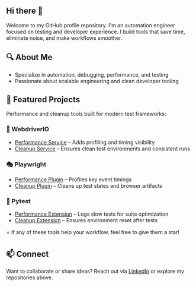 ## Hi there 👋

Welcome to my GitHub profile repository. I'm an automation engineer focused on testing and developer experience. I build tools that save time, eliminate noise, and make workflows smoother.

## 🔍 About Me

- Specialize in automation, debugging, performance, and testing  
- Passionate about scalable engineering and clean developer tooling  

## 🧰 Featured Projects

Performance and cleanup tools built for modern test frameworks:

### 🧪 WebdriverIO

- [Performance Service](https://github.com/tzurp/performance-total) – Adds profiling and timing visibility  
- [Cleanup Service](https://github.com/tzurp/cleanup-total) – Ensures clean test environments and consistent runs  

### 🎭 Playwright

- [Performance Plugin](https://github.com/tzurp/playwright-performance) – Profiles key event timings  
- [Cleanup Plugin](https://github.com/tzurp/playwright-cleanup) – Cleans up test states and browser artifacts  

### 🐍 Pytest

- [Performance Extension](https://github.com/tzurp/pytest_performancetotal) – Logs slow tests for suite optimization  
- [Cleanup Extension](https://github.com/tzurp/pytest_cleanuptotal) – Ensures environment reset after tests    

⭐ If any of these tools help your workflow, feel free to give them a star!

## 📫 Connect

Want to collaborate or share ideas? Reach out via [LinkedIn](https://www.linkedin.com/in/tzur-paldi/) or explore my repositories above.
